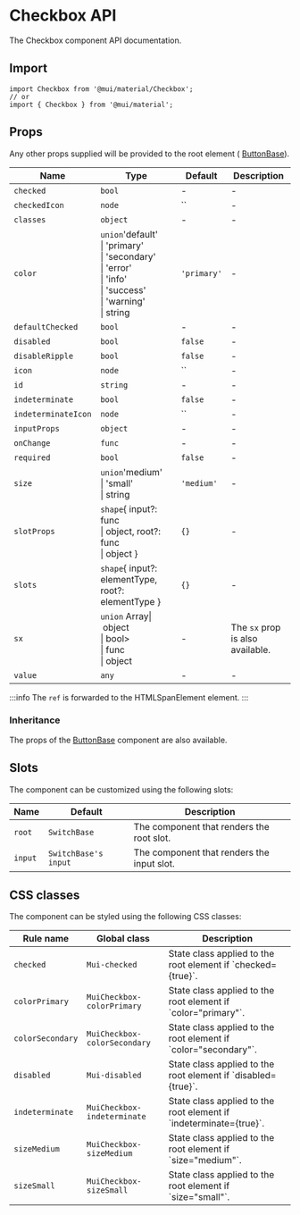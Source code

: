 # Checkbox API

The Checkbox component API documentation.

## Import

```
import Checkbox from '@mui/material/Checkbox';
// or
import { Checkbox } from '@mui/material';
```

## Props

Any other props supplied will be provided to the root element ( [ButtonBase](/material-ui/api/button-base/)).

| Name | Type | Default | Description |
| --- | --- | --- | --- |
| `checked` | `bool` | - | - |
| `checkedIcon` | `node` | `` | - |
| `classes` | `object` | - | - |
| `color` | `union`'default'<br>\| 'primary'<br>\| 'secondary'<br>\| 'error'<br>\| 'info'<br>\| 'success'<br>\| 'warning'<br>\| string | `'primary'` | - |
| `defaultChecked` | `bool` | - | - |
| `disabled` | `bool` | `false` | - |
| `disableRipple` | `bool` | `false` | - |
| `icon` | `node` | `` | - |
| `id` | `string` | - | - |
| `indeterminate` | `bool` | `false` | - |
| `indeterminateIcon` | `node` | `` | - |
| `inputProps` | `object` | - | - |
| `onChange` | `func` | - | - |
| `required` | `bool` | `false` | - |
| `size` | `union`'medium'<br>\| 'small'<br>\| string | `'medium'` | - |
| `slotProps` | `shape`{ input?: func<br>\| object, root?: func<br>\| object } | `{}` | - |
| `slots` | `shape`{ input?: elementType, root?: elementType } | `{}` | - |
| `sx` | `union` Array\| object<br>\| bool><br>\| func<br>\| object | - | The `sx` prop is also available. |
| `value` | `any` | - | - |

:::info
The `ref` is forwarded to the HTMLSpanElement element.
:::

### Inheritance

The props of the [ButtonBase](/material-ui/api/button-base/) component are also available.

## Slots

The component can be customized using the following slots:

| Name | Default | Description |
| --- | --- | --- |
| `root` | `SwitchBase` | The component that renders the root slot. |
| `input` | `SwitchBase's input` | The component that renders the input slot. |

## CSS classes

The component can be styled using the following CSS classes:

| Rule name | Global class | Description |
| --- | --- | --- |
| `checked` | `Mui-checked` | State class applied to the root element if \`checked={true}\`. |
| `colorPrimary` | `MuiCheckbox-colorPrimary` | State class applied to the root element if \`color="primary"\`. |
| `colorSecondary` | `MuiCheckbox-colorSecondary` | State class applied to the root element if \`color="secondary"\`. |
| `disabled` | `Mui-disabled` | State class applied to the root element if \`disabled={true}\`. |
| `indeterminate` | `MuiCheckbox-indeterminate` | State class applied to the root element if \`indeterminate={true}\`. |
| `sizeMedium` | `MuiCheckbox-sizeMedium` | State class applied to the root element if \`size="medium"\`. |
| `sizeSmall` | `MuiCheckbox-sizeSmall` | State class applied to the root element if \`size="small"\`. |